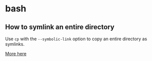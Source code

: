 # bash


## How to symlink an entire directory

Use `cp` with the `--symbolic-link` option to copy an entire directory as symlinks.

[More here](https://superuser.com/questions/244634/how-do-i-symlink-each-of-the-files-in-one-directory-to-another-directory)